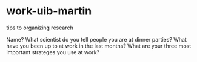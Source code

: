 # work-uib-martin
tips to organizing research

Name?
What scientist do you tell people you are at dinner parties?
What have you been up to at work in the last months?
What are your three most important strateges you use at work?
